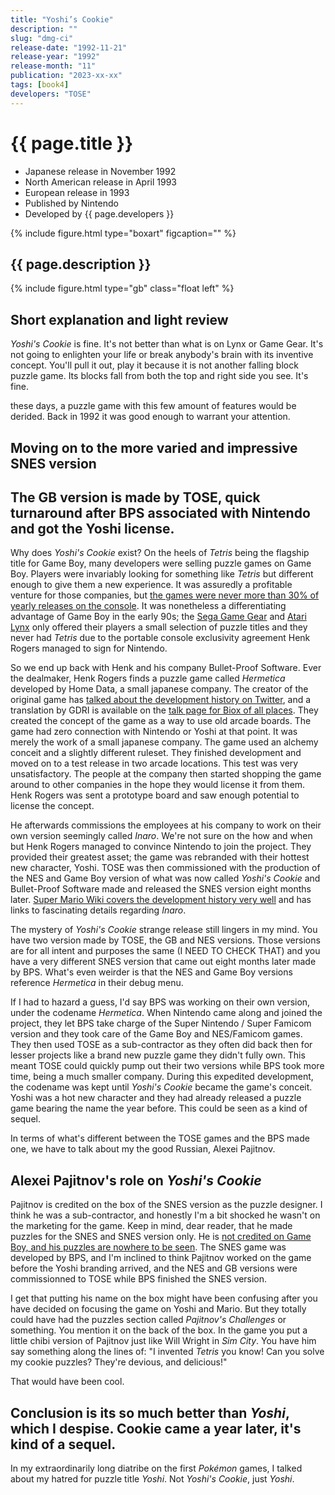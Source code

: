 ```yaml
---
title: "Yoshi’s Cookie"
description: ""
slug: "dmg-ci"
release-date: "1992-11-21"
release-year: "1992"
release-month: "11"
publication: "2023-xx-xx"
tags: [book4]
developers: "TOSE"
---
```

# {{ page.title }}

- Japanese release in November 1992
- North American release in April 1993
- European release in 1993
- Published by Nintendo
- Developed by {{ page.developers }}

{% include figure.html type="boxart" figcaption="" %}

## {{ page.description }}

{% include figure.html type="gb" class="float left" %}

## Short explanation and light review

*Yoshi's Cookie* is fine. It's not better than what is on Lynx or Game Gear. It's not going to enlighten your life or break anybody's brain with its inventive concept. You'll pull it out, play it because it is not another falling block puzzle game. Its blocks fall from both the top and right side you see. It's fine.

these days, a puzzle game with this few amount of features would be derided. Back in 1992 it was good enough to warrant your attention.

## Moving on to the more varied and impressive SNES version

## The GB version is made by TOSE, quick turnaround after BPS associated with Nintendo and got the Yoshi license.

Why does *Yoshi's Cookie* exist? On the heels of *Tetris* being the flagship title for Game Boy, many developers were selling puzzle games on Game Boy. Players were invariably looking for something like *Tetris* but different enough to give them a new experience. It was assuredly a profitable venture for those companies, but [the games were never more than 30% of yearly releases on the console](https://www.chrismcovell.com/GameBoyDecline.html). It was nonetheless a differentiating advantage of Game Boy in the early 90s; the [Sega Game Gear](https://www.mobygames.com/game/genre:puzzle/platform:game-gear/sort:date/page:1/) and [Atari Lynx](https://www.mobygames.com/game/genre:puzzle/platform:lynx/sort:date/page:1/) only offered their players a small selection of puzzle titles and they never had *Tetris* due to the portable console exclusivity agreement Henk Rogers managed to sign for Nintendo.

So we end up back with Henk and his company Bullet-Proof Software. Ever the dealmaker, Henk Rogers finds a puzzle game called *Hermetica* developed by Home Data, a small japanese company. The creator of the original game has [talked about the development history on Twitter](https://twitter.com/gdri/timelines/609352873663705089), and a translation by GDRI is available on the [talk page for Biox of all places](https://gdri.smspower.org/wiki/index.php/Talk:Biox). They created the concept of the game as a way to use old arcade boards. The game had zero connection with Nintendo or Yoshi at that point. It was merely the work of a small japanese company. The game used an alchemy conceit and a slightly different ruleset. They finished development and moved on to a test release in two arcade locations. This test was very unsatisfactory. The people at the company then started shopping the game around to other companies in the hope they would license it from them. Henk Rogers was sent a prototype board and saw enough potential to license the concept.

He afterwards commissions the employees at his company to work on their own version seemingly called *Inaro*. We're not sure on the how and when but Henk Rogers managed to convince Nintendo to join the project. They provided their greatest asset; the game was rebranded with their hottest new character, Yoshi. TOSE was then commissioned with the production of the NES and Game Boy version of what was now called *Yoshi's Cookie* and Bullet-Proof Software made and released the SNES version eight months later. [Super Mario Wiki covers the development history very well](https://www.mariowiki.com/Yoshi's_Cookie#Development) and has links to fascinating details regarding *Inaro*.

The mystery of *Yoshi's Cookie* strange release still lingers in my mind. You have two version made by TOSE, the GB and NES versions. Those versions are for all intent and purposes the same (I NEED TO CHECK THAT) and you have a very different SNES version that came out eight months later made by BPS. What's even weirder is that the NES and Game Boy versions reference *Hermetica* in their debug menu.

If I had to hazard a guess, I'd say BPS was working on their own version, under the codename *Hermetica*. When Nintendo came along and joined the project, they let BPS take charge of the Super Nintendo / Super Famicom version and they took care of the Game Boy and NES/Famicom games. They then used TOSE as a sub-contractor as they often did back then for lesser projects like a brand new puzzle game they didn't fully own. This meant TOSE could quickly pump out their two versions while BPS took more time, being a much smaller company. During this expedited development, the codename was kept until *Yoshi's Cookie* became the game's conceit. Yoshi was a hot new character and they had already released a puzzle game bearing the name the year before. This could be seen as a kind of sequel.

In terms of what's different between the TOSE games and the BPS made one, we have to talk about my the good Russian, Alexei Pajitnov.

## Alexei Pajitnov's role on *Yoshi's Cookie*

Pajitnov is credited on the box of the SNES version as the puzzle designer. I think he was a sub-contractor, and honestly I'm a bit shocked he wasn't on the marketing for the game. Keep in mind, dear reader, that he made puzzles for the SNES and SNES version only. He is [not credited on Game Boy, and his puzzles are nowhere to be seen](https://www.mobygames.com/game/snes/yoshis-cookie/credits). The SNES game was developed by BPS, and I'm inclined to think Pajitnov worked on the game before the Yoshi branding arrived, and the NES and GB versions were commissionned to TOSE while BPS finished the SNES version.

I get that putting his name on the box might have been confusing after you have decided on focusing the game on Yoshi and Mario. But they totally could have had the puzzles section called *Pajitnov's Challenges* or something. You mention it on the back of the box. In the game you put a little chibi version of Pajitnov just like Will Wright in *Sim City*. You have him say something along the lines of: "I invented *Tetris* you know! Can you solve my cookie puzzles? They're devious, and delicious!"

That would have been cool.

## Conclusion is its so much better than *Yoshi*, which I despise. Cookie came a year later, it's kind of a sequel.

In my extraordinarily long diatribe on the first *Pokémon* games, I talked about my hatred for puzzle title *Yoshi*. Not *Yoshi's Cookie*, just *Yoshi*.